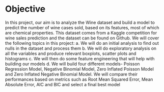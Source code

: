 # Objective
In this project, our aim is to analyze the Wine dataset and build a model to predict the number
of wine cases sold, based on its features, most of which are chemical properties. This dataset
comes from a Kaggle competition for wine sales prediction and the dataset can be found on
Github. We will cover the following topics in this project:
a. We will do an initial analysis to find out nulls in the dataset and process them
b. We will do exploratory analysis on all the variables and produce relevant boxplots,
scatter plots and histograms
c. We will then do some feature engineering that will help with building our models
d. We will build four different models- Poisson Regression Model, Negative Binomial
Model, Zero Inflated Poisson Model and Zero Inflated Negative Binomial Model. We
will compare their performances based on metrics such as Root Mean Squared Error,
Mean Absolute Error, AIC and BIC and select a final best model
